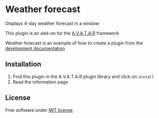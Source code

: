 # Weather forecast

Displays 4-day weather forecast in a window

This plugin is an add-on for the [A.V.A.T.A.R](https://avatar-home-automation.github.io/docs) framework 

Weather forecast is an example of how to create a plugin from the [development documentation](https://avatar-home-automation.github.io/docs/meteo/)

 ## Installation

 1. Find this plugin in the A.V.A.T.A.R plugin library and click on `install`
 2. Read the information page
 
## License
Free software under [MIT license](https://github.com/avatar-home-automation/A.V.A.T.A.R-plugin-worldTime/blob/master/LICENSE)


